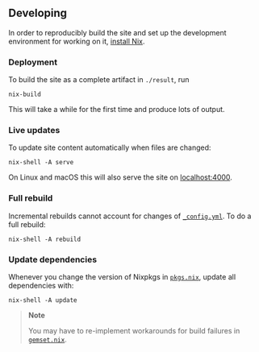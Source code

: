 ## Developing

In order to reproducibly build the site and set up the development environment for working on it, [install Nix](https://nixos.org/download).

### Deployment

To build the site as a complete artifact in `./result`, run

```console
nix-build
```

This will take a while for the first time and produce lots of output.

### Live updates

To update site content automatically when files are changed:

```console
nix-shell -A serve
```

On Linux and macOS this will also serve the site on <localhost:4000>.

### Full rebuild

Incremental rebuilds cannot account for changes of [`_config.yml`](./_config.yml).
To do a full rebuild:

```console
nix-shell -A rebuild
```

### Update dependencies

Whenever you change the version of Nixpkgs in [`pkgs.nix`](./pkgs.nix), update all dependencies with:

```console
nix-shell -A update
```

> **Note**
>
> You may have to re-implement workarounds for build failures in [`gemset.nix`](./gemset.nix).

